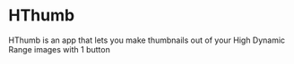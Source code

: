 # HThumb
HThumb is an app that lets you make thumbnails out of your High Dynamic Range images with 1 button
